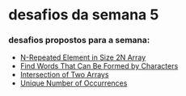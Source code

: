 # desafios da semana 5

### desafios propostos para a semana: 
* [N-Repeated Element in Size 2N Array](https://leetcode.com/problems/n-repeated-element-in-size-2n-array/)
* [Find Words That Can Be Formed by Characters](https://leetcode.com/problems/find-words-that-can-be-formed-by-characters/)
* [Intersection of Two Arrays](https://leetcode.com/problems/intersection-of-two-arrays/)
* [Unique Number of Occurrences](https://leetcode.com/problems/unique-number-of-occurrences/)



